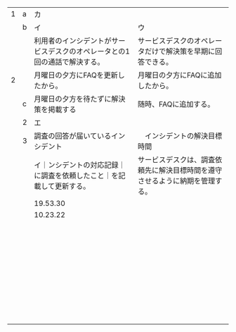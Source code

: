 |      |      |                                                              |      |
| ---- | ---- | ------------------------------------------------------------ | ---- |
| 1    | a    | カ                                                           |      |
|      | b    | イ                                                           | ウ     |
|      |      | 利用者のインシデントがサービスデスクのオペレータとの1回の通話で解決する。 | サービスデスクのオペレータだけで解決策を早期に回答できる。     |
| 2    |      | 月曜日の夕方にFAQを更新したから。                            | 月曜日の夕方にFAQに追加したから。     |
|      | c    | 月曜日の夕方を待たずに解決策を掲載する                       | 随時、FAQに追加する。     |
|      | 2    | エ                                                           |      |
|      | 3    | 調査の回答が届いているインシデント                                                             |　インシデントの解決目標時間     |
|      |      | イ｜ンシデントの対応記録｜に調査を依頼したこと｜を記載して更新する。                                                     | サービスデスクは、調査依頼先に解決目標時間を遵守させるように納期を管理する。     |
|      |      | 19.53.30                                                             |      |
|      |      | 10.23.22                                                             |      |
|      |      |                                                              |      |
|      |      |                                                              |      |
|      |      |                                                              |      |
|      |      |                                                              |      |
|      |      |                                                              |      |
|      |      |                                                              |      |
|      |      |                                                              |      |
|      |      |                                                              |      |
|      |      |                                                              |      |
|      |      |                                                              |      |
|      |      |                                                              |      |
|      |      |                                                              |      |
|      |      |                                                              |      |
|      |      |                                                              |      |
|      |      |                                                              |      |
|      |      |                                                              |      |
|      |      |                                                              |      |
|      |      |                                                              |      |
|      |      |                                                              |      |
|      |      |                                                              |      |
|      |      |                                                              |      |
|      |      |                                                              |      |
|      |      |                                                              |      |
|      |      |                                                              |      |
|      |      |                                                              |      |
|      |      |                                                              |      |
|      |      |                                                              |      |
|      |      |                                                              |      |
|      |      |                                                              |      |
|      |      |                                                              |      |
|      |      |                                                              |      |
|      |      |                                                              |      |
|      |      |                                                              |      |
|      |      |                                                              |      |
|      |      |                                                              |      |
|      |      |                                                              |      |
|      |      |                                                              |      |
|      |      |                                                              |      |
|      |      |                                                              |      |
